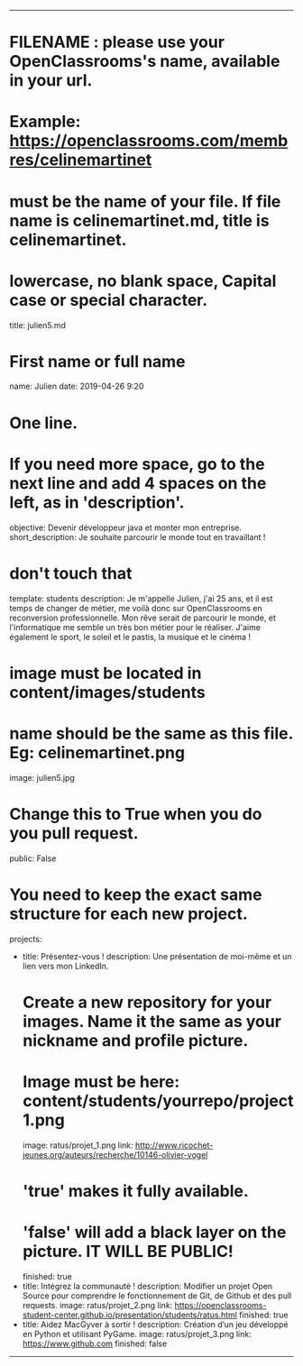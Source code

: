 ﻿---

# FILENAME : please use your OpenClassrooms's name, available in your url.
# Example: https://openclassrooms.com/membres/celinemartinet
# must be the name of your file. If file name is celinemartinet.md, title is celinemartinet.
# lowercase, no blank space, Capital case or special character.
title: julien5.md

# First name or full name
name: Julien
date: 2019-04-26 9:20

# One line.
# If you need more space, go to the next line and add 4 spaces on the left, as in 'description'.
objective: Devenir développeur java et monter mon entreprise.
short_description: Je souhaite parcourir le monde tout en travaillant !

# don't touch that
template: students
description:
    Je m'appelle Julien, j'ai 25 ans, et il est temps de changer de métier, me voilà
	donc sur OpenClassrooms en reconversion professionnelle. Mon rêve serait de parcourir le monde,
	et l'informatique me semble un très bon métier pour le réaliser.
	J'aime également le sport, le soleil et le pastis, la musique et le cinéma !

# image must be located in content/images/students
# name should be the same as this file. Eg: celinemartinet.png
image: julien5.jpg

# Change this to True when you do you pull request.
public: False

# You need to keep the exact same structure for each new project.
projects:
  - title: Présentez-vous !
    description: Une présentation de moi-même et un lien vers mon LinkedIn.
    # Create a new repository for your images. Name it the same as your nickname and profile picture.
    # Image must be here: content/students/yourrepo/project1.png
    image: ratus/projet_1.png
    link: http://www.ricochet-jeunes.org/auteurs/recherche/10146-olivier-vogel
    # 'true' makes it fully available.
    # 'false' will add a black layer on the picture. IT WILL BE PUBLIC!
    finished: true
  - title: Intégrez la communauté !
    description: Modifier un projet Open Source pour comprendre le fonctionnement de Git, de Github et des pull requests. 
    image: ratus/projet_2.png
    link: https://openclassrooms-student-center.github.io/presentation/students/ratus.html
    finished: true
  - title: Aidez MacGyver à sortir !
    description: Création d’un jeu développé en Python et utilisant PyGame.
    image: ratus/projet_3.png
    link: https://www.github.com
    finished: false
---